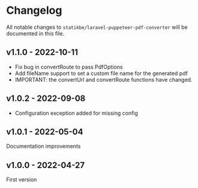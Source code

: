 # Changelog

All notable changes to `statikbe/laravel-puppeteer-pdf-converter` will be documented in this file.

## v1.1.0 - 2022-10-11

- Fix bug in convertRoute to pass PdfOptions
- Add fileName support to set a custom file name for the generated pdf
- IMPORTANT: the convertUrl and convertRoute functions have changed.

## v1.0.2 - 2022-09-08

- Configuration exception added for missing config

## v1.0.1 - 2022-05-04

Documentation improvements

## v1.0.0 - 2022-04-27

First version

